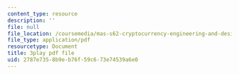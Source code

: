 ```yaml
---
content_type: resource
description: ''
file: null
file_location: /coursemedia/mas-s62-cryptocurrency-engineering-and-design-spring-2018/2787e7358b9eb76f59c673e74539a6e0_74_BKWR3n0k.pdf
file_type: application/pdf
resourcetype: Document
title: 3play pdf file
uid: 2787e735-8b9e-b76f-59c6-73e74539a6e0
---
```

